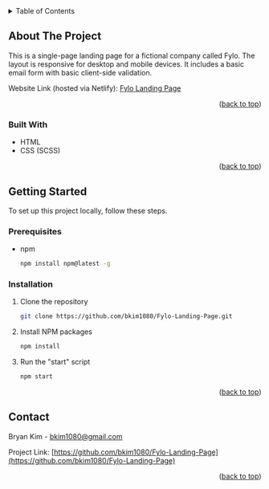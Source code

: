 <div id="top"></div>
<details>
  <summary>Table of Contents</summary>
  <ol>
    <li>
      <a href="#about-the-project">About The Project</a>
      <ul>
        <li><a href="#built-with">Built With</a></li>
      </ul>
    </li>
    <li>
      <a href="#getting-started">Getting Started</a>
      <ul>
        <li><a href="#prerequisites">Prerequisites</a></li>
        <li><a href="#installation">Installation</a></li>
      </ul>
    </li>
  </ol>
</details>

## About The Project

This is a single-page landing page for a fictional company called Fylo. The layout is responsive for desktop and mobile devices. It includes a basic email form with basic client-side validation.

Website Link (hosted via Netlify): [Fylo Landing Page](https://darling-starlight-677659.netlify.app/)

<p align="right">(<a href="#top">back to top</a>)</p>

### Built With

-   HTML
-   CSS (SCSS)

<p align="right">(<a href="#top">back to top</a>)</p>

## Getting Started

To set up this project locally, follow these steps.

### Prerequisites

-   npm
    ```sh
    npm install npm@latest -g
    ```

### Installation

1. Clone the repository
    ```sh
    git clone https://github.com/bkim1080/Fylo-Landing-Page.git
    ```
2. Install NPM packages
    ```sh
    npm install
    ```
3. Run the "start" script
    ```sh
    npm start
    ```

<p align="right">(<a href="#top">back to top</a>)</p>

## Contact

Bryan Kim - bkim1080@gmail.com

Project Link: [https://github.com/bkim1080/Fylo-Landing-Page](https://github.com/bkim1080/Fylo-Landing-Page)

<p align="right">(<a href="#top">back to top</a>)</p>
